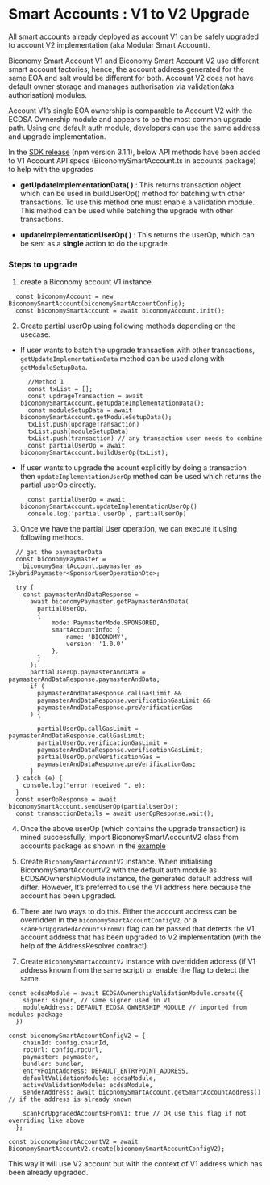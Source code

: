 # Smart Accounts : V1 to V2 Upgrade

All smart accounts already deployed as account V1 can be safely upgraded to account V2 implementation (aka Modular Smart Account).

Biconomy Smart Account V1 and Biconomy Smart Account V2 use different smart account factories; hence, the account address generated for the same EOA and salt would be different for both. Account V2 does not have default owner storage and manages authorisation via validation(aka authorisation) modules.

Account V1’s single EOA ownership is comparable to Account V2 with the ECDSA Ownership module and appears to be the most common upgrade path. Using one default auth module, developers can use the same address and upgrade implementation. 

In the [SDK release](https://github.com/bcnmy/biconomy-client-sdk/releases/tag/r6) (npm version 3.1.1), below API methods have been added to V1 Account API specs (BiconomySmartAccount.ts in accounts package) to help with the upgrades

- **getUpdateImplementationData( )** : This returns transaction object which can be used in buildUserOp() method for batching with other transactions. To use this method one must enable a validation module. This method can be used while batching the upgrade with other transactions.

- **updateImplementationUserOp( )** : This returns the userOp, which can be sent as a **single** action to do the upgrade. 

### Steps to upgrade

1. create a Biconomy account V1 instance.

```tsx
  const biconomyAccount = new BiconomySmartAccount(biconomySmartAccountConfig);
  const biconomySmartAccount = await biconomyAccount.init();
```

2. Create partial userOp using following methods depending on the usecase. 
- If user wants to batch the upgrade transaction with other transactions, `getUpdateImplementationData` method can be used along with `getModuleSetupData`. 
  ```tsx
    //Method 1
    const txList = [];
    const updrageTransaction = await biconomySmartAccount.getUpdateImplementationData();
    const moduleSetupData = await biconomySmartAccount.getModuleSetupData();
    txList.push(updrageTransaction)
    txList.push(moduleSetupData)
    txList.push(transaction) // any transaction user needs to combine
    const partialUserOp = await biconomySmartAccount.buildUserOp(txList);
  ```
- If user wants to upgrade the acount explicitly by doing a transaction then `updateImplementationUserOp` method can be used which returns the partial userOp directly. 
  ```tsx
    const partialUserOp = await biconomySmartAccount.updateImplementationUserOp() 
    console.log('partial userOp', partialUserOp)
  ```
3. Once we have the partial User operation, we can execute it using following methods.

```tsx
  // get the paymasterData
  const biconomyPaymaster =
    biconomySmartAccount.paymaster as IHybridPaymaster<SponsorUserOperationDto>;

  try {
    const paymasterAndDataResponse =
      await biconomyPaymaster.getPaymasterAndData(
        partialUserOp,
        {
            mode: PaymasterMode.SPONSORED,
            smartAccountInfo: {
                name: 'BICONOMY',
                version: '1.0.0'
            },
        }
      );
      partialUserOp.paymasterAndData = paymasterAndDataResponse.paymasterAndData;
      if (
        paymasterAndDataResponse.callGasLimit &&
        paymasterAndDataResponse.verificationGasLimit &&
        paymasterAndDataResponse.preVerificationGas
      ) {
  
        partialUserOp.callGasLimit = paymasterAndDataResponse.callGasLimit;
        partialUserOp.verificationGasLimit =
        paymasterAndDataResponse.verificationGasLimit;
        partialUserOp.preVerificationGas =
        paymasterAndDataResponse.preVerificationGas;
      }
  } catch (e) {
    console.log("error received ", e);
  }
  const userOpResponse = await biconomySmartAccount.sendUserOp(partialUserOp);
  const transactionDetails = await userOpResponse.wait();
```
4. Once the above userOp (which contains the upgrade transaction) is mined successfully, Import BiconomySmartAccountV2 class from accounts package as shown in the [example](https://github.com/bcnmy/sdk-examples/commit/d4c395e6eec9dbf4770f27f1b6d0f7ffbda4174c#diff-fd75aa2ccf8c07f2f13d97592cc7d215d0d2bc770193adf13b7279cd4f79666aR5)


5. Create `BiconomySmartAccountV2` instance. When initialising BiconomySmartAccountV2 with the default auth module as ECDSAOwnershipModule instance, the generated default address will differ. However, It’s preferred to use the V1 address here because the account has been upgraded.

6. There are two ways to do this. Either the account address can be overridden in the `biconomySmartAccountConfigV2`, or a `scanForUpgradedAccountsFromV1` flag can be passed that detects the V1 account address that has been upgraded to V2 implementation (with the help of the AddressResolver contract)

7. Create `BiconomySmartAccountV2` instance with overridden address (if V1 address known from the same script) or enable the flag to detect the same.
 

```tsx
const ecdsaModule = await ECDSAOwnershipValidationModule.create({
    signer: signer, // same signer used in V1
    moduleAddress: DEFAULT_ECDSA_OWNERSHIP_MODULE // imported from modules package
  })

const biconomySmartAccountConfigV2 = {
    chainId: config.chainId,
    rpcUrl: config.rpcUrl,
    paymaster: paymaster, 
    bundler: bundler, 
    entryPointAddress: DEFAULT_ENTRYPOINT_ADDRESS,
    defaultValidationModule: ecdsaModule,
    activeValidationModule: ecdsaModule,
    senderAddress: await biconomySmartAccount.getSmartAccountAddress() // if the address is already known

    scanForUpgradedAccountsFromV1: true // OR use this flag if not overriding like above
  };

const biconomySmartAccountV2 = await BiconomySmartAccountV2.create(biconomySmartAccountConfigV2);
```

This way it will use V2 account but with the context of V1 address which has been already upgraded.